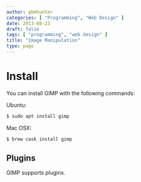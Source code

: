 ```yaml
---
author: gbmhunter
categories: [ "Programming", "Web Design" ]
date: 2013-08-23
draft: false
tags: [ "programming", "web design" ]
title: "Image Manipulation"
type: page
---
```


# Install

You can install GIMP with the following commands:

Ubuntu:

```sh    
$ sudo apt install gimp
```

Mac OSX:

```sh
$ brew cask install gimp
```

## Plugins

GIMP supports plugins.

